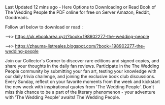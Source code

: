 Last Updated 12 mins ago - Here Options to Downloading or Read Book of The Wedding People the PDF online for free on Server Amazon, Reddit, Goodreads.
 
Follow url below to download or read :
 
-->> https://uk.ebookarea.xyz/?book=198902277-the-wedding-people
 
-->> https://zhauma-listreales.blogspot.com/?book=198902277-the-wedding-people
 
Join our Collector's Corner to discover rare editions and signed copies, and share your thoughts in the daily fan reviews.
Participate in the The Wedding People community by submitting your fan art, testing your knowledge with our daily trivia challenge, and joining the exclusive book club discussions.
Every Sunday, reflect on your favorite moments from the week and kickstart the new week with inspirational quotes from 'The Wedding People'. Don't miss this chance to be a part of the literary phenomenon - your adventure with 'The Wedding People' awaits! The Wedding People.
